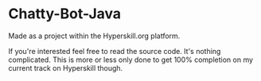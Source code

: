 # Chatty-Bot-Java
Made as a project within the Hyperskill.org platform.

If you're interested feel free to read the source code. It's nothing complicated. This is more or less only done to get 100% completion on my current track on Hyperskill though.

